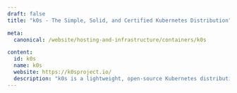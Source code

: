```yaml
---
draft: false
title: "k0s - The Simple, Solid, and Certified Kubernetes Distribution"

meta:
  canonical: /website/hosting-and-infrastructure/containers/k0s

content:
  id: k0s
  name: k0s
  website: https://k0sproject.io/
  description: "k0s is a lightweight, open-source Kubernetes distribution designed for simplicity and ease of use. It enables seamless deployment and management of Kubernetes workloads on any infrastructure, at any scale."
---
```

